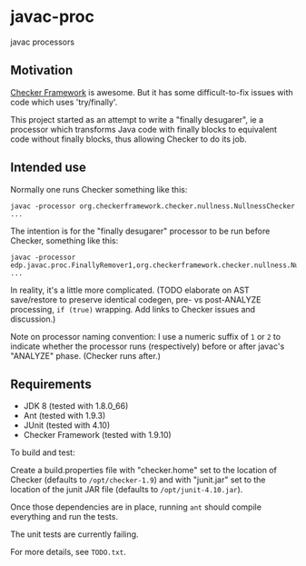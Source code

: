 # javac-proc

javac processors

## Motivation

[Checker Framework](http://types.cs.washington.edu/checker-framework/)
is awesome. But it has some difficult-to-fix issues with code which
uses 'try/finally'.

This project started as an attempt to write a "finally desugarer", ie
a processor which transforms Java code with finally blocks to
equivalent code without finally blocks, thus allowing Checker to do
its job.

## Intended use

Normally one runs Checker something like this:

    javac -processor org.checkerframework.checker.nullness.NullnessChecker ...

The intention is for the "finally desugarer" processor to be run
before Checker, something like this:

    javac -processor edp.javac.proc.FinallyRemover1,org.checkerframework.checker.nullness.NullnessChecker ...

In reality, it's a little more complicated. (TODO elaborate on AST
save/restore to preserve identical codegen, pre- vs post-ANALYZE
processing, `if (true)` wrapping. Add links to Checker issues and
discussion.)

Note on processor naming convention: I use a numeric suffix of `1` or
`2` to indicate whether the processor runs (respectively) before or
after javac's "ANALYZE" phase. (Checker runs after.)

## Requirements

 * JDK 8             (tested with 1.8.0_66)
 * Ant               (tested with 1.9.3)
 * JUnit             (tested with 4.10)
 * Checker Framework (tested with 1.9.10)

To build and test:

Create a build.properties file with "checker.home" set to the location
of Checker (defaults to `/opt/checker-1.9`) and with "junit.jar" set to
the location of the junit JAR file (defaults to `/opt/junit-4.10.jar`).

Once those dependencies are in place, running `ant` should compile
everything and run the tests.

The unit tests are currently failing.

For more details, see `TODO.txt`.
